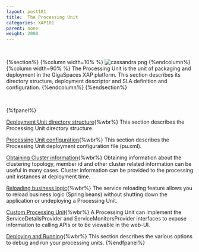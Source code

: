 ```yaml
---
layout: post101
title:  The Processing Unit
categories: XAP101
parent: none
weight: 2000
---
```


<br>

{%section%}
{%column width=10% %}
![cassandra.png](/attachment_files/subject/pu.png)
{%endcolumn%}
{%column width=90% %}
The Processing Unit is the unit of packaging and deployment in the GigaSpaces XAP platform. This section describes its directory structure, deployment descriptor and SLA definition and configuration.
{%endcolumn%}
{%endsection%}


<br>

{%fpanel%}

[Deployment Unit directory structure](./the-processing-unit-structure-and-configuration.html){%wbr%}
This section describes the Processing Unit directory structure.

[Processing Unit configuration](./configuring-processing-unit-elements.html){%wbr%}
This section describes the Processing Unit deployment configuration file (pu.xml).

[Obtaining Cluster information](./obtaining-cluster-information.html){%wbr%}
Obtaining information about the clustering topology, member id and other cluster related information can be useful in many cases. Cluster information can be provided to the processing unit instances at deployment time.


[Reloading business logic](./reloading-business-logic.html){%wbr%}
The service reloading feature allows you to reload business logic (Spring beans) without shutting down the application or undeploying a Processing Unit.


[Custom Processing Unit](./custom-processing-unit-details-and-monitors.html){%wbr%}
A Processing Unit can implement the ServiceDetailsProvider and ServiceMonitorsProvider interfaces to expose information to calling APIs or to be viewable in the web-UI.

[Deploying and Running](./deploying-and-running-overview.html){%wbr%}
This section describes the various options to debug and run your processing units.
{%endfpanel%}



